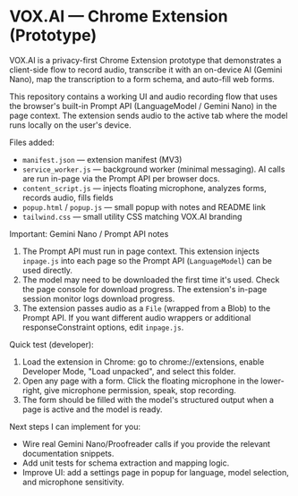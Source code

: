 # VOX.AI — Chrome Extension (Prototype)

VOX.AI is a privacy-first Chrome Extension prototype that demonstrates a client-side flow to record audio, transcribe it with an on-device AI (Gemini Nano), map the transcription to a form schema, and auto-fill web forms.

This repository contains a working UI and audio recording flow that uses the browser's built-in Prompt API (LanguageModel / Gemini Nano) in the page context. The extension sends audio to the active tab where the model runs locally on the user's device.

Files added:

- `manifest.json` — extension manifest (MV3)
- `service_worker.js` — background worker (minimal messaging). AI calls are run in-page via the Prompt API per browser docs.
- `content_script.js` — injects floating microphone, analyzes forms, records audio, fills fields
- `popup.html` / `popup.js` — small popup with notes and README link
- `tailwind.css` — small utility CSS matching VOX.AI branding

Important: Gemini Nano / Prompt API notes

1. The Prompt API must run in page context. This extension injects `inpage.js` into each page so the Prompt API (`LanguageModel`) can be used directly.
2. The model may need to be downloaded the first time it's used. Check the page console for download progress. The extension's in-page session monitor logs download progress.
3. The extension passes audio as a `File` (wrapped from a Blob) to the Prompt API. If you want different audio wrappers or additional responseConstraint options, edit `inpage.js`.

Quick test (developer):

1. Load the extension in Chrome: go to chrome://extensions, enable Developer Mode, "Load unpacked", and select this folder.
2. Open any page with a form. Click the floating microphone in the lower-right, give microphone permission, speak, stop recording.
3. The form should be filled with the model's structured output when a page is active and the model is ready.

Next steps I can implement for you:

- Wire real Gemini Nano/Proofreader calls if you provide the relevant documentation snippets.
- Add unit tests for schema extraction and mapping logic.
- Improve UI: add a settings page in popup for language, model selection, and microphone sensitivity.
